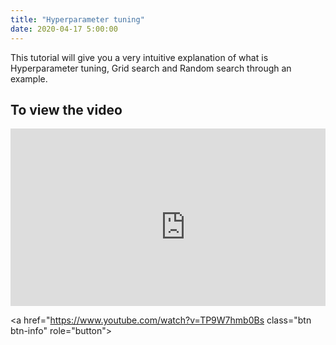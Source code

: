 ```yaml
---
title: "Hyperparameter tuning"
date: 2020-04-17 5:00:00
---
```


This tutorial will give you a very intuitive explanation of what is Hyperparameter tuning, Grid search and Random search through an example.


## To view the video

<div style="position: relative; padding-bottom: 56.25%; height: 0; overflow: hidden;">
  <iframe width="560" height="315" src="https://www.youtube.com/embed/TP9W7hmb0Bs" frameborder="0" allow="accelerometer; autoplay; encrypted-media; gyroscope; picture-in-picture" allowfullscreen></iframe>
</div>

<a href="https://www.youtube.com/watch?v=TP9W7hmb0Bs  class="btn btn-info" role="button"> <i class="fa fa-youtube fa-2x" aria-hidden="true"></i></a> <a href="https://github.com/udaykiranreddykondreddy/Code-for-learn-machinelearning/tree/master/hyperparameter_tuning"  class="btn btn-info" role="button"> <i class="fa fa-github fa-1x" aria-hidden="true"></i></a>
